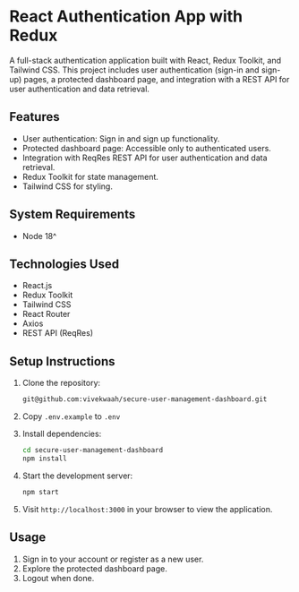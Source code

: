 # React Authentication App with Redux

A full-stack authentication application built with React, Redux Toolkit, and Tailwind CSS. This project includes user authentication (sign-in and sign-up) pages, a protected dashboard page, and integration with a REST API for user authentication and data retrieval.

## Features

- User authentication: Sign in and sign up functionality.
- Protected dashboard page: Accessible only to authenticated users.
- Integration with ReqRes REST API for user authentication and data retrieval.
- Redux Toolkit for state management.
- Tailwind CSS for styling.

## System Requirements

- Node 18^

## Technologies Used

- React.js
- Redux Toolkit
- Tailwind CSS
- React Router
- Axios
- REST API (ReqRes)

## Setup Instructions

1. Clone the repository:

   ```bash
   git@github.com:vivekwaah/secure-user-management-dashboard.git
   ```

2. Copy `.env.example` to `.env`

3. Install dependencies:

   ```bash
   cd secure-user-management-dashboard
   npm install
   ```

4. Start the development server:

   ```bash
   npm start
   ```

5. Visit `http://localhost:3000` in your browser to view the application.

## Usage

1. Sign in to your account or register as a new user.
2. Explore the protected dashboard page.
3. Logout when done.
